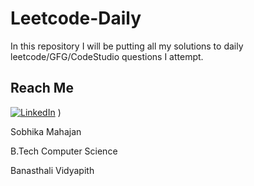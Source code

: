 # Leetcode-Daily
In this repository I will be putting all my solutions to daily leetcode/GFG/CodeStudio questions I attempt.

## Reach Me
[![LinkedIn](https://img.shields.io/badge/LinkedIn-connect-blue.svg?logo=linkedin&logoColor=white)](https://www.linkedin.com/in/sobhika-mahajan-16776b1b8/) )

Sobhika Mahajan

B.Tech Computer Science

Banasthali Vidyapith




